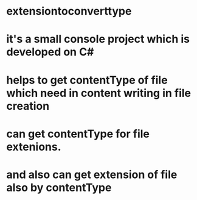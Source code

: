 # extensiontoconverttype
# it's a small console project which is developed on C#
# helps to get contentType of file which need in content writing in file creation
# can get contentType for file extenions.
# and also can get extension of file also by contentType

